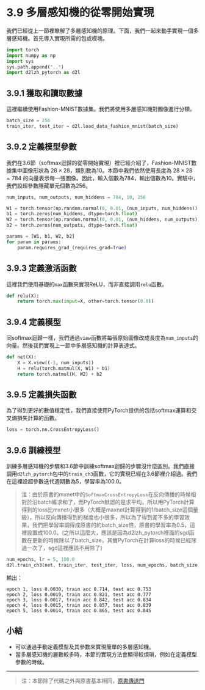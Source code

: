 # 3.9 多層感知機的從零開始實現

我們已經從上一節裡瞭解了多層感知機的原理。下面，我們一起來動手實現一個多層感知機。首先導入實現所需的包或模塊。

``` python
import torch
import numpy as np
import sys
sys.path.append("..")
import d2lzh_pytorch as d2l
```

## 3.9.1 獲取和讀取數據

這裡繼續使用Fashion-MNIST數據集。我們將使用多層感知機對圖像進行分類。

``` python
batch_size = 256
train_iter, test_iter = d2l.load_data_fashion_mnist(batch_size)
```

## 3.9.2 定義模型參數

我們在3.6節（softmax迴歸的從零開始實現）裡已經介紹了，Fashion-MNIST數據集中圖像形狀為 $28 \times 28$，類別數為10。本節中我們依然使用長度為 $28 \times 28 = 784$ 的向量表示每一張圖像。因此，輸入個數為784，輸出個數為10。實驗中，我們設超參數隱藏單元個數為256。

``` python
num_inputs, num_outputs, num_hiddens = 784, 10, 256

W1 = torch.tensor(np.random.normal(0, 0.01, (num_inputs, num_hiddens)), dtype=torch.float)
b1 = torch.zeros(num_hiddens, dtype=torch.float)
W2 = torch.tensor(np.random.normal(0, 0.01, (num_hiddens, num_outputs)), dtype=torch.float)
b2 = torch.zeros(num_outputs, dtype=torch.float)

params = [W1, b1, W2, b2]
for param in params:
    param.requires_grad_(requires_grad=True)
```

## 3.9.3 定義激活函數

這裡我們使用基礎的`max`函數來實現ReLU，而非直接調用`relu`函數。

``` python
def relu(X):
    return torch.max(input=X, other=torch.tensor(0.0))
```

## 3.9.4 定義模型

同softmax迴歸一樣，我們通過`view`函數將每張原始圖像改成長度為`num_inputs`的向量。然後我們實現上一節中多層感知機的計算表達式。

``` python
def net(X):
    X = X.view((-1, num_inputs))
    H = relu(torch.matmul(X, W1) + b1)
    return torch.matmul(H, W2) + b2
```

## 3.9.5 定義損失函數

為了得到更好的數值穩定性，我們直接使用PyTorch提供的包括softmax運算和交叉熵損失計算的函數。

``` python
loss = torch.nn.CrossEntropyLoss()
```

## 3.9.6 訓練模型

訓練多層感知機的步驟和3.6節中訓練softmax迴歸的步驟沒什麼區別。我們直接調用`d2lzh_pytorch`包中的`train_ch3`函數，它的實現已經在3.6節裡介紹過。我們在這裡設超參數迭代週期數為5，學習率為100.0。
> 注：由於原書的mxnet中的`SoftmaxCrossEntropyLoss`在反向傳播的時候相對於沿batch維求和了，而PyTorch默認的是求平均，所以用PyTorch計算得到的loss比mxnet小很多（大概是maxnet計算得到的1/batch_size這個量級），所以反向傳播得到的梯度也小很多，所以為了得到差不多的學習效果，我們把學習率調得成原書的約batch_size倍，原書的學習率為0.5，這裡設置成100.0。(之所以這麼大，應該是因為d2lzh_pytorch裡面的sgd函數在更新的時候除以了batch_size，其實PyTorch在計算loss的時候已經除過一次了，sgd這裡應該不用除了)

``` python
num_epochs, lr = 5, 100.0
d2l.train_ch3(net, train_iter, test_iter, loss, num_epochs, batch_size, params, lr)
```
輸出：
```
epoch 1, loss 0.0030, train acc 0.714, test acc 0.753
epoch 2, loss 0.0019, train acc 0.821, test acc 0.777
epoch 3, loss 0.0017, train acc 0.842, test acc 0.834
epoch 4, loss 0.0015, train acc 0.857, test acc 0.839
epoch 5, loss 0.0014, train acc 0.865, test acc 0.845
```

## 小結

* 可以通過手動定義模型及其參數來實現簡單的多層感知機。
* 當多層感知機的層數較多時，本節的實現方法會顯得較煩瑣，例如在定義模型參數的時候。

-----------
> 注：本節除了代碼之外與原書基本相同，[原書傳送門](https://zh.d2l.ai/chapter_deep-learning-basics/mlp-scratch.html)


